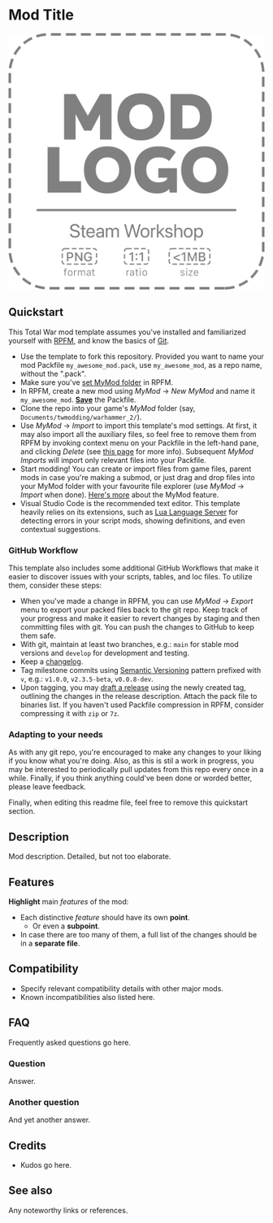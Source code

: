 # Mod Title

![Mod Title](assets/steam_workshop_logo.png)

## Quickstart

This Total War mod template assumes you've installed and familiarized yourself with [RPFM](https://github.com/Frodo45127/rpfm), and know the basics of [Git](https://guides.github.com/introduction/git-handbook/).

- Use the template to fork this repository. Provided you want to name your mod Packfile `my_awesome_mod.pack`, use `my_awesome_mod`, as a repo name, without the ".pack".
- Make sure you've [set MyMod folder](https://im-mortal.github.io/rpfm/chapter_2.html) in RPFM.
- In RPFM, create a new mod using *MyMod* -> *New MyMod* and name it `my_awesome_mod`. [**Save**](https://im-mortal.github.io/rpfm/chapter_3_1_1.html) the Packfile.
- Clone the repo into your game's *MyMod* folder (say, `Documents/twmodding/warhammer_2/`).
- Use *MyMod* -> *Import* to import this template's mod settings. At first, it may also import all the auxiliary files, so feel free to remove them from RPFM by invoking context menu on your Packfile in the left-hand pane, and clicking *Delete* (see [this page](https://frodo45127.github.io/rpfm/chapter_3_2_0.html) for more info). Subsequent *MyMod Imports* will import only relevant files into your Packfile.
- Start modding! You can create or import files from game files, parent mods in case you're making a submod, or just drag and drop files into your MyMod folder with your favourite file explorer (use *MyMod* -> *Import* when done). [Here's more](https://frodo45127.github.io/rpfm/chapter_3_1_2.html) about the MyMod feature.
- Visual Studio Code is the recommended text editor. This template heavily relies on its extensions, such as [Lua Language Server](https://github.com/sumneko/lua-language-server) for detecting errors in your script mods, showing definitions, and even contextual suggestions.

### GitHub Workflow

This template also includes some additional GitHub Workflows that make it easier to discover issues with your scripts, tables, and loc files. To utilize them, consider these steps:

- When you've made a change in RPFM, you can use *MyMod* -> *Export* menu to export your packed files back to the git repo. Keep track of your progress and make it easier to revert changes by staging and then committing files with git. You can push the changes to GitHub to keep them safe.
- With git, maintain at least two branches, e.g.: `main` for stable mod versions and `develop` for development and testing.
- Keep a [changelog](CHANGELOG.md).
- Tag milestone commits using [Semantic Versioning](https://semver.org) pattern prefixed with `v`, e.g.: `v1.0.0`, `v2.3.5-beta`, `v0.0.8-dev`.
- Upon tagging, you may [draft a release](../releases/new) using the newly created tag, outlining the changes in the release description. Attach the pack file to binaries list. If you haven't used Packfile compression in RPFM, consider compressing it with `zip` or `7z`.

### Adapting to your needs

As with any git repo, you're encouraged to make any changes to your liking if you know what you're doing. Also, as this is stil a work in progress, you may be interested to periodically pull updates from this repo every once in a while. Finally, if you think anything could've been done or worded better, please leave feedback.

Finally, when editing this readme file, feel free to remove this quickstart section.

## Description

Mod description. Detailed, but not too elaborate.

## Features

**Highlight** main *features* of the mod:

- Each distinctive *feature* should have its own **point**.
  - Or even a **subpoint**.
- In case there are too many of them, a full list of the changes should be in a **separate file**.

## Compatibility

- Specify relevant compatibility details with other major mods.
- Known incompatibilities also listed here.

## FAQ

Frequently asked questions go here.

### Question

Answer.

### Another question

And yet another answer.

## Credits

- Kudos go here.

## See also

Any noteworthy links or references.

